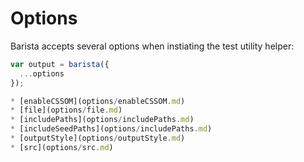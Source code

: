# Options

Barista accepts several options when instiating the test utility helper:

```js
var output = barista({
  ...options
});

* [enableCSSOM](options/enableCSSOM.md)
* [file](options/file.md)
* [includePaths](options/includePaths.md)
* [includeSeedPaths](options/includePaths.md)
* [outputStyle](options/outputStyle.md)
* [src](options/src.md)
